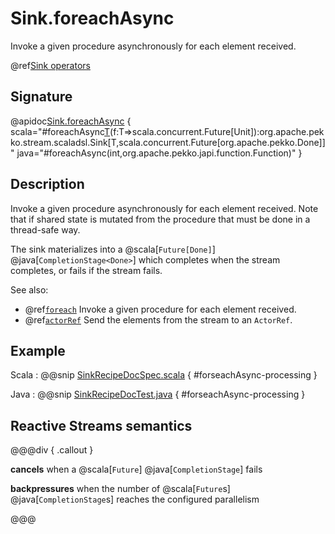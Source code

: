 # Sink.foreachAsync

Invoke a given procedure asynchronously for each element received.

@ref[Sink operators](../index.md#sink-operators)

## Signature

@apidoc[Sink.foreachAsync](Sink$) { scala="#foreachAsync[T](parallelism:Int)(f:T=&gt;scala.concurrent.Future[Unit]):org.apache.pekko.stream.scaladsl.Sink[T,scala.concurrent.Future[org.apache.pekko.Done]]" java="#foreachAsync(int,org.apache.pekko.japi.function.Function)" }


## Description

Invoke a given procedure asynchronously for each element received. Note that if shared state is mutated from the procedure that must be done in a thread-safe way.

The sink materializes into a  @scala[`Future[Done]`] @java[`CompletionStage<Done>`] which completes when the
stream completes, or fails if the stream fails.

See also:

* @ref[`foreach`](foreach.md) Invoke a given procedure for each element received.
* @ref[`actorRef`](actorRef.md) Send the elements from the stream to an `ActorRef`.

## Example

Scala
:   @@snip [SinkRecipeDocSpec.scala](/akka-docs/src/test/scala/docs/stream/SinkRecipeDocSpec.scala) { #forseachAsync-processing }

Java
:   @@snip [SinkRecipeDocTest.java](/akka-docs/src/test/java/jdocs/stream/SinkRecipeDocTest.java) { #forseachAsync-processing }

## Reactive Streams semantics

@@@div { .callout }

**cancels** when a @scala[`Future`] @java[`CompletionStage`] fails

**backpressures** when the number of @scala[`Future`s] @java[`CompletionStage`s] reaches the configured parallelism

@@@


